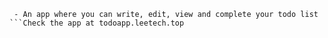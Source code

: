 ```This is an application developed while Learning ReactJS and DJango Rest Framework.
 - An app where you can write, edit, view and complete your todo list
```Check the app at todoapp.leetech.top

